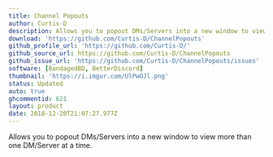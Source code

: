 ```yaml
---
title: Channel Popouts
author: Curtis-D
description: Allows you to popout DMs/Servers into a new window to view more than one DM/Server at a time.
download: 'https://github.com/Curtis-D/ChannelPopouts'
github_profile_url: 'https://github.com/Curtis-D/'
github_source_url: https://github.com/Curtis-D/ChannelPopouts
github_issue_url: 'https://github.com/Curtis-D/ChannelPopouts/issues'
software: [BandagedBD, BetterDiscord]
thumbnail: 'https://i.imgur.com/UlPwOJl.png'
status: Updated
auto: true
ghcommentid: 621
layout: product
date: 2018-12-20T21:07:27.977Z
---
```

Allows you to popout DMs/Servers into a new window to view more than one DM/Server at a time.